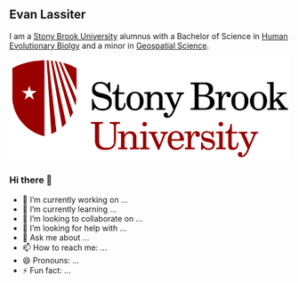 ## Evan Lassiter

I am a [Stony Brook University](https://www.stonybrook.edu/) alumnus with a Bachelor of Science in [Human Evolutionary Biolgy](https://www.stonybrook.edu/commcms/anthropology/undergraduate/bs-human-evolutionary-biology) and a minor in [Geospatial Science](https://www.stonybrook.edu/commcms/gss/index.html).

![Alt text](kisspng-stony-brook-university-higher-education-academic-d-5b0075b68c82c6.1121726215267567905756-1.png)

### Hi there 👋

- 🔭 I’m currently working on ...
- 🌱 I’m currently learning ...
- 👯 I’m looking to collaborate on ...
- 🤔 I’m looking for help with ...
- 💬 Ask me about ...
- 📫 How to reach me: ...
- 😄 Pronouns: ...
- ⚡ Fun fact: ...

<!--
**speedtortoise347/speedtortoise347** is a ✨ _special_ ✨ repository because its `README.md` (this file) appears on your GitHub profile.

Here are some ideas to get you started:

- 🔭 I’m currently working on ...
- 🌱 I’m currently learning ...
- 👯 I’m looking to collaborate on ...
- 🤔 I’m looking for help with ...
- 💬 Ask me about ...
- 📫 How to reach me: ...
- 😄 Pronouns: ...
- ⚡ Fun fact: ...
-->
